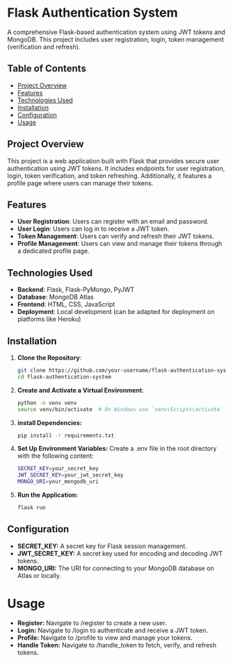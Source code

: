 # Flask Authentication System

A comprehensive Flask-based authentication system using JWT tokens and MongoDB. This project includes user registration, login, token management (verification and refresh).

## Table of Contents

- [Project Overview](#project-overview)
- [Features](#features)
- [Technologies Used](#technologies-used)
- [Installation](#installation)
- [Configuration](#configuration)
- [Usage](#usage)

## Project Overview

This project is a web application built with Flask that provides secure user authentication using JWT tokens. It includes endpoints for user registration, login, token verification, and token refreshing. Additionally, it features a profile page where users can manage their tokens.

## Features

- **User Registration**: Users can register with an email and password.
- **User Login**: Users can log in to receive a JWT token.
- **Token Management**: Users can verify and refresh their JWT tokens.
- **Profile Management**: Users can view and manage their tokens through a dedicated profile page.

## Technologies Used

- **Backend**: Flask, Flask-PyMongo, PyJWT
- **Database**: MongoDB Atlas
- **Frontend**: HTML, CSS, JavaScript
- **Deployment**: Local development (can be adapted for deployment on platforms like Heroku)

## Installation

1. **Clone the Repository**:

   ```bash
   git clone https://github.com/your-username/flask-authentication-system.git
   cd flask-authentication-system
    ```
2. **Create and Activate a Virtual Environment**:
   ```bash
   python -m venv venv
   source venv/bin/activate  # On Windows use `venv\Scripts\activate`
   ```
3. **install Dependencies:**
   ```bash
   pip install -r requirements.txt
   ```
4. **Set Up Environment Variables:**
   Create a .env file in the root directory with the following content:
   ```bash
   SECRET_KEY=your_secret_key
   JWT_SECRET_KEY=your_jwt_secret_key
   MONGO_URI=your_mongodb_uri
   ```
5. **Run the Application:**
   ```bash
   flask run
   ```

## Configuration
- **SECRET_KEY:** A secret key for Flask session management.
- **JWT_SECRET_KEY:** A secret key used for encoding and decoding JWT tokens.
- **MONGO_URI:** The URI for connecting to your MongoDB database on Atlas or locally.

# Usage
- **Register:** Navigate to /register to create a new user.
- **Login:** Navigate to /login to authenticate and receive a JWT token.
- **Profile:** Navigate to /profile to view and manage your tokens.
- **Handle Token:** Navigate to /handle_token to fetch, verify, and refresh tokens.
